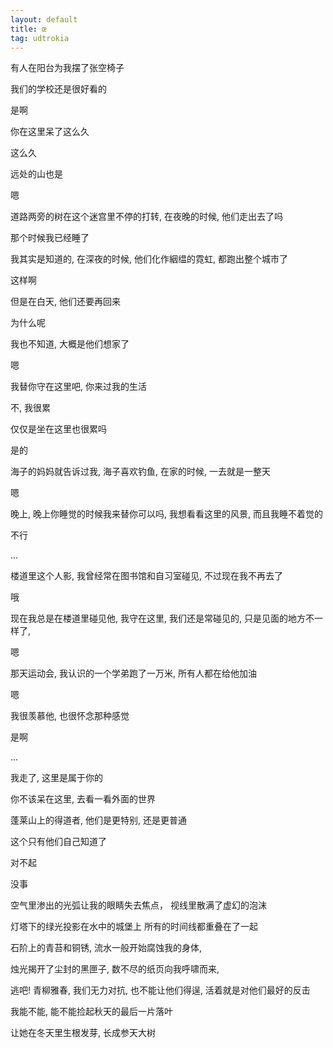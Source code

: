 ```yaml
---
layout: default
title: œ
tag: udtrokia
---
```


有人在阳台为我摆了张空椅子

我们的学校还是很好看的

是啊

你在这里呆了这么久

这么久

远处的山也是

嗯

道路两旁的树在这个迷宫里不停的打转,  在夜晚的时候, 他们走出去了吗

那个时候我已经睡了

我其实是知道的, 在深夜的时候, 他们化作絪缊的霓虹, 都跑出整个城市了

这样啊

但是在白天, 他们还要再回来

为什么呢

我也不知道, 大概是他们想家了

嗯

我替你守在这里吧, 你来过我的生活

不, 我很累

仅仅是坐在这里也很累吗

是的

海子的妈妈就告诉过我, 海子喜欢钓鱼, 在家的时候, 一去就是一整天

嗯

晚上, 晚上你睡觉的时候我来替你可以吗, 我想看看这里的风景, 而且我睡不着觉的

不行

...

楼道里这个人影, 我曾经常在图书馆和自习室碰见, 不过现在我不再去了

哦

现在我总是在楼道里碰见他,  我守在这里, 我们还是常碰见的, 只是见面的地方不一样了, 

嗯

那天运动会, 我认识的一个学弟跑了一万米, 所有人都在给他加油

嗯

我很羡慕他, 也很怀念那种感觉

是啊

...

我走了, 这里是属于你的

你不该呆在这里, 去看一看外面的世界

蓬莱山上的得道者, 他们是更特别, 还是更普通

这个只有他们自己知道了

对不起

没事

空气里渗出的光弧让我的眼睛失去焦点， 视线里散满了虚幻的泡沫

灯塔下的绿光投影在水中的城堡上 所有的时间线都重叠在了一起

石阶上的青苔和铜锈, 流水一般开始腐蚀我的身体,

烛光揭开了尘封的黑匣子, 数不尽的纸页向我呼啸而来,

逃吧! 青柳雅春, 我们无力对抗, 也不能让他们得逞, 活着就是对他们最好的反击

我能不能, 能不能捡起秋天的最后一片落叶

让她在冬天里生根发芽, 长成参天大树
